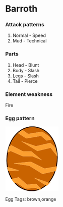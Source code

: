 # Barroth

### Attack patterns
1. Normal - Speed
2. Mud - Technical

### Parts
1. Head - Blunt
2. Body - Slash
3. Legs - Slash
4. Tail - Pierce

### Element weakness
Fire 

### Egg pattern
![image info](../assets/barroth.png)

Egg Tags: brown,orange